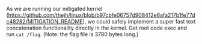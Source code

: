 As we are running our mitigated kernel (https://github.com/thejh/linux/blob/b97cbfe06757d908412e6afa217b1fe77dc48282/MITIGATION_README),
we could safely implement a super fast text concatenation functionality directly in the kernel.
Get root code exec and run `cat /flag`. (Note: the flag file is 3780 bytes long.)
